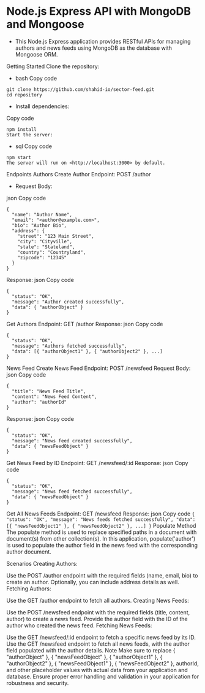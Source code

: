 # Node.js Express API with MongoDB and Mongoose

- This Node.js Express application provides RESTful APIs for managing authors and news feeds using MongoDB as the database with Mongoose ORM.

Getting Started
Clone the repository:

- bash
Copy code

```
git clone https://github.com/shahid-io/sector-feed.git
cd repository
```

- Install dependencies:

Copy code

```
npm install
Start the server:
```

- sql
Copy code

```
npm start
The server will run on <http://localhost:3000> by default.
```

Endpoints
Authors
Create Author
Endpoint: POST /author

- Request Body:

json
Copy code

```
{
  "name": "Author Name",
  "email": "<author@example.com>",
  "bio": "Author Bio",
  "address": {
    "street": "123 Main Street",
    "city": "Cityville",
    "state": "Stateland",
    "country": "Countryland",
    "zipcode": "12345"
  }
}
```

Response:
json
Copy code

```
{
  "status": "OK",
  "message": "Author created successfully",
  "data": { "authorObject" }
}
```

Get Authors
Endpoint: GET /author
Response:
json
Copy code

```
{
  "status": "OK",
  "message": "Authors fetched successfully",
  "data": [{ "authorObject1" }, { "authorObject2" }, ...]
}
```

News Feed
Create News Feed
Endpoint: POST /newsfeed
Request Body:
json
Copy code

```
{
  "title": "News Feed Title",
  "content": "News Feed Content",
  "author": "authorId"
}
```
Response:
json
Copy code
```
{
  "status": "OK",
  "message": "News feed created successfully",
  "data": { "newsFeedObject" }
}
```
Get News Feed by ID
Endpoint: GET /newsfeed/:id
Response:
json
Copy code
```
{
  "status": "OK",
  "message": "News feed fetched successfully",
  "data": { "newsFeedObject" }
}
```
Get All News Feeds
Endpoint: GET /newsfeed
Response:
json
Copy code
`
{
  "status": "OK",
  "message": "News feeds fetched successfully",
  "data": [{ "newsFeedObject1" }, { "newsFeedObject2" }, ...]
}
`
Populate Method
The populate method is used to replace specified paths in a document with document(s) from other collection(s). In this application, populate('author') is used to populate the author field in the news feed with the corresponding author document.

Scenarios
Creating Authors:

Use the POST /author endpoint with the required fields (name, email, bio) to create an author. Optionally, you can include address details as well.
Fetching Authors:

Use the GET /author endpoint to fetch all authors.
Creating News Feeds:

Use the POST /newsfeed endpoint with the required fields (title, content, author) to create a news feed. Provide the author field with the ID of the author who created the news feed.
Fetching News Feeds:

Use the GET /newsfeed/:id endpoint to fetch a specific news feed by its ID.
Use the GET /newsfeed endpoint to fetch all news feeds, with the author field populated with the author details.
Note
Make sure to replace { "authorObject" }, { "newsFeedObject" }, { "authorObject1" }, { "authorObject2" }, { "newsFeedObject1" }, { "newsFeedObject2" }, authorId, and other placeholder values with actual data from your application and database.
Ensure proper error handling and validation in your application for robustness and security.
